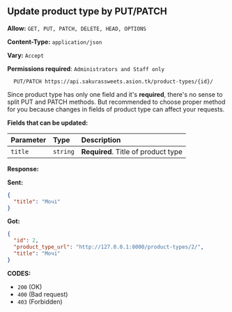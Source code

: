 ## Update product type by PUT/PATCH

**Allow:** `GET, PUT, PATCH, DELETE, HEAD, OPTIONS`

**Content-Type:** `application/json`

**Vary:** `Accept`

**Permissions required**: `Administrators and Staff only`

```
  PUT/PATCH https://api.sakurassweets.asion.tk/product-types/{id}/
```

Since product type has only one field and it's **required**, there's no sense to split PUT and PATCH methods. But recommended to choose proper method for you because changes in fields of product type can affect your requests.

**Fields that can be updated:**

| Parameter | Type     | Description                         |
| :-------- | :------- | :---------------------------------- |
| `title`   | `string` | **Required**. Title of product type |

**Response:**

**Sent:**

```json
{
  "title": "Мочі"
}
```

**Got:**

```json
{
  "id": 2,
  "product_type_url": "http://127.0.0.1:8000/product-types/2/",
  "title": "Мочі"
}
```

**CODES:**

- `200` (OK)
- `400` (Bad request)
- `403` (Forbidden)
